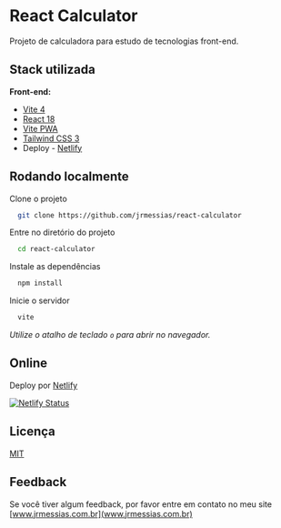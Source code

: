 # React Calculator

Projeto de calculadora para estudo de tecnologias front-end.

## Stack utilizada

**Front-end:**
- [Vite 4](https://vitejs.dev/)
- [React 18](https://pt-br.reactjs.org/)
- [Vite PWA](https://vite-pwa-org.netlify.app/)
- [Tailwind CSS 3](https://tailwindcss.com/)
- Deploy - [Netlify](https://www.netlify.com/)

## Rodando localmente

Clone o projeto

```bash
  git clone https://github.com/jrmessias/react-calculator
```

Entre no diretório do projeto

```bash
  cd react-calculator
```

Instale as dependências

```bash
  npm install
```

Inicie o servidor

```bash
  vite
```
_Utilize o atalho de teclado `o` para abrir no navegador._

## Online

Deploy por [Netlify](https://jrmessias-react-calculator.netlify.app/)

[![Netlify Status](https://api.netlify.com/api/v1/badges/60b44cb0-2c68-4711-8f14-cca83a6c40eb/deploy-status)](https://app.netlify.com/sites/jrmessias-react-calculator/deploys)

## Licença

[MIT](https://choosealicense.com/licenses/mit/)

## Feedback

Se você tiver algum feedback, por favor entre em contato no meu site [www.jrmessias.com.br](www.jrmessias.com.br)

